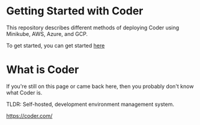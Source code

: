 # Getting Started with Coder

This repository describes different methods of deploying Coder using Minikube, AWS, Azure, and GCP.

To get started, you can get started [here](./start-here/0-choosing-your-platform.md)

# What is Coder

If you're still on this page or came back here, then you probably don't know what Coder is.

TLDR: Self-hosted, development environment management system.

https://coder.com/